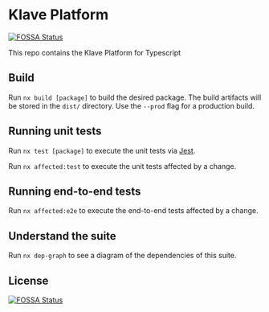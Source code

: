 # Klave Platform

[![FOSSA Status](https://app.fossa.com/api/projects/git%2Bgithub.com%2Fklave-network%2Fplatform.svg?type=shield&issueType=license)](https://app.fossa.com/projects/git%2Bgithub.com%2Fklave-network%2Fplatform?ref=badge_shield&issueType=license)

This repo contains the Klave Platform for Typescript

## Build

Run `nx build [package]` to build the desired package. The build artifacts will be stored in the `dist/` directory. Use the `--prod` flag for a production build.

## Running unit tests

Run `nx test [package]` to execute the unit tests via [Jest](https://jestjs.io).

Run `nx affected:test` to execute the unit tests affected by a change.

## Running end-to-end tests

Run `nx affected:e2e` to execute the end-to-end tests affected by a change.

## Understand the suite

Run `nx dep-graph` to see a diagram of the dependencies of this suite.

## License

[![FOSSA Status](https://app.fossa.com/api/projects/git%2Bgithub.com%klave-network%2Fplatform.svg?type=large)](https://app.fossa.com/projects/git%2Bgithub.com%klave-network%2Fplatform?ref=badge_large)
